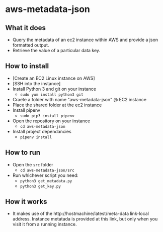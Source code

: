 # aws-metadata-json

## What it does
- Query the metadata of an ec2 instance within AWS and provide a json formatted output. 
- Retrieve the value of a particular data key.

## How to install
- [Create an EC2 Linux instance on AWS]
- [SSH into the instance]
- Install Python 3 and git on your instance 
    - `sudo yum install python3 git`
- Craete a folder with name "aws-metadata-json" @ EC2 instance 
- Place the shared folder at the ec2 instance 
- Install pipenv
  - `sudo pip3 install pipenv`
- Open the repository on your instance
  - `cd aws-metadata-json`
- Install project dependancies
  - `pipenv install`


## How to run
- Open the `src` folder
  - `cd aws-metadata-json/src`
- Run whichever script you need:
  - `python3 get_metadata.py`
  - `python3 get_key.py`

## How it works
- It makes use of the http://hostmachine/latest/meta-data link-local address. Instance metatada is provided at this link, but only when you visit it from a running instance.
